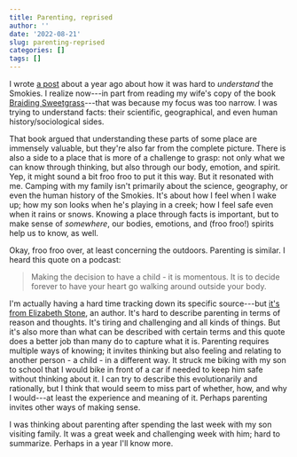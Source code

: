 ```yaml
---
title: Parenting, reprised
author: ''
date: '2022-08-21'
slug: parenting-reprised
categories: []
tags: []
---
```


I wrote [a post](https://joshuamrosenberg.com/post/2021/08/21/a-bunch-of-thoughts-on-the-tennessee-side-of-the-great-smoky-mountains-national-park/) about a year ago about how it was hard to _understand_ the Smokies. I realize now---in part from reading my wife's copy of the book [Braiding Sweetgrass](https://milkweed.org/book/braiding-sweetgrass)---that was because my focus was too narrow. I was trying to understand facts: their scientific, geographical, and even human history/sociological sides. 

That book argued that understanding these parts of some place are immensely valuable, but they're also far from the complete picture. There is also a side to a place that is more of a challenge to grasp: not only what we can know through thinking, but also through our body, emotion, and spirit. Yep, it might sound a bit froo froo to put it this way. But it resonated with me. Camping with my family isn't primarily about the science, geography, or even the human history of the Smokies. It's about how I feel when I wake up; how my son looks when he's playing in a creek; how I feel safe even when it rains or snows. Knowing a place through facts is important, but to make sense of _somewhere_, our bodies, emotions, and (froo froo!) spirits help us to know, as well. 

Okay, froo froo over, at least concerning the outdoors. Parenting is similar. I heard this quote on a podcast:

> Making the decision to have a child - it is momentous. It is to decide forever to have your heart go walking around outside your body.

I'm actually having a hard time tracking down its specific source---but [it's from Elizabeth Stone](https://www.goodreads.com/quotes/14913-making-the-decision-to-have-a-child---it-is), an author. It's hard to describe parenting in terms of reason and thoughts. It's tiring and challenging and all kinds of things. But it's also more than what can be described with certain terms and this quote does a better job than many do to capture what it is. Parenting requires multiple ways of knowing; it invites thinking but also feeling and relating to another person - a child - in a different way. It struck me biking with my son to school that I would bike in front of a car if needed to keep him safe without thinking about it. I can try to describe this evolutionarily and rationally, but I think that would seem to miss part of whether, how, and why I would---at least the experience and meaning of it. Perhaps parenting invites other ways of making sense.

I was thinking about parenting after spending the last week with my son visiting family. It was a great week and challenging week with him; hard to summarize. Perhaps in a year I'll know more.